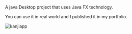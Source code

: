 A java Desktop project that uses Java FX technology.

You can use it in real world and I published it in my portfolio.


![kanjiapp](https://user-images.githubusercontent.com/95702171/215962550-2a0d1f97-312c-463c-a83c-b9dc6f7a32fd.png)
